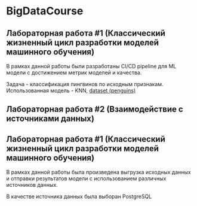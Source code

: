 # BigDataCourse
## Лабораторная работа #1 (Классический жизненный цикл разработки моделей машинного обучения)
В рамках данной работы были разработаны CI/CD pipeline для ML модели с достижением метрик моделей и качества.

Задача - классификация пингвинов по исходным признакам. Использованная модель - KNN, [dataset (penguins)](https://www.kaggle.com/parulpandey/palmer-archipelago-antarctica-penguin-data)
## Лабораторная работа #2 (Взаимодействие с источниками данных)
## Лабораторная работа #1 (Классический жизненный цикл разработки моделей машинного обучения)
В рамках данной работы была произведена выгрузка исходных данных и отправки результатов модели с использованием различных источников данных.

В качестве источника данных была выборан PostgreSQL
